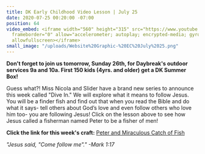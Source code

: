 ```yaml
---
title: DK Early Childhood Video Lesson | July 25
date: 2020-07-25 00:20:00 -07:00
position: 64
video_embed: <iframe width="560" height="315" src="https://www.youtube.com/embed/mWF30CLHam0"
  frameborder="0" allow="accelerometer; autoplay; encrypted-media; gyroscope; picture-in-picture"
  allowfullscreen></iframe>
small_image: "/uploads/Website%20Graphic-%20EC%20July%2025.png"
---
```


**Don't forget to join us tomorrow, Sunday 26th, for Daybreak's outdoor services 9a and 10a. First 150 kids (4yrs. and older) get a DK Summer Box!**

Guess what?! Miss Nicola and Slider have a brand new series to announce this week called "Dive In." We will explore what it means to follow Jesus. You will be a finder fish and find out that when you read the Bible and do what it says- tell others about God’s love and even follow others who love him too- you are following Jesus! Click on the lesson above to see how Jesus called a fisherman named Peter to be a fisher of men!

**Click the link for this week's craft:**
[Peter and Miraculous Catch of Fish ](https://drive.google.com/file/d/130BboqFcYqfkHxJ_P0amcRQxskyetl78/view?usp=sharing)

*"Jesus said, "Come follow me"." -Mark 1:17*